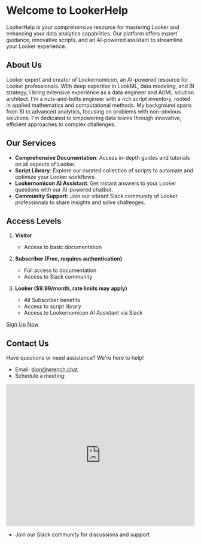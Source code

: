 # Welcome to LookerHelp

LookerHelp is your comprehensive resource for mastering Looker and enhancing your data analytics capabilities. Our platform offers expert guidance, innovative scripts, and an AI-powered assistant to streamline your Looker experience.

## About Us

Looker expert and creator of Lookernomicon, an AI-powered resource for Looker professionals. 
With deep expertise in LookML, data modeling, and BI strategy, I bring extensive experience as a data engineer and AI/ML solution architect. 
I'm a nuts-and-bolts engineer with a rich script inventory, rooted in applied mathematics and computational methods. 
My background spans from BI to advanced analytics, focusing on problems with non-obvious solutions. 
I'm dedicated to empowering data teams through innovative, efficient approaches to complex challenges.

## Our Services

- **Comprehensive Documentation**: Access in-depth guides and tutorials on all aspects of Looker.
- **Script Library**: Explore our curated collection of scripts to automate and optimize your Looker workflows.
- **Lookernomicon AI Assistant**: Get instant answers to your Looker questions with our AI-powered chatbot.
- **Community Support**: Join our vibrant Slack community of Looker professionals to share insights and solve challenges.

## Access Levels

1. **Visitor**
   - Access to basic documentation

2. **Subscriber (Free, requires authentication)**
   - Full access to documentation
   - Access to Slack community

3. **Looker ($9.99/month, rate limits may apply)**
   - All Subscriber benefits
   - Access to script library
   - Access to Lookernomicon AI Assistant via Slack

[Sign Up Now](#)

## Contact Us

Have questions or need assistance? We're here to help!

- Email: dion@wrench.chat
- Schedule a meeting:

<div style="left: 0; width: 100%; height: 0; position: relative; padding-bottom: 75%;"><iframe src="https://calendar.google.com/calendar/embed?src=dion%40wrench.chat&ctz=America%2FChicago" style="top: 0; left: 0; width: 100%; height: 100%; position: absolute; border: 0;" allowfullscreen></iframe></div>

- Join our Slack community for discussions and support
